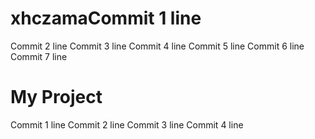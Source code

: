# xhczamaCommit 1 line
Commit 2 line
Commit 3 line
Commit 4 line
Commit 5 line
Commit 6 line
Commit 7 line
# My Project
Commit 1 line
Commit 2 line
Commit 3 line
Commit 4 line
